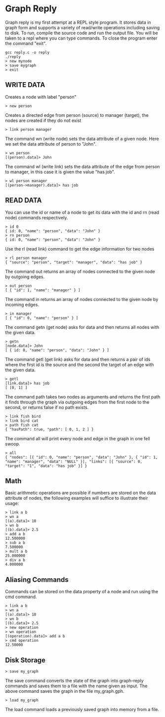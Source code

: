 Graph Reply
===========
Graph reply is my first attempt at a REPL style program. It stores data in graph form and supports a variety of read/write operations including saving to disk. To run, compile the source code and run the output file. You will be taken to a repl where you can type commands. To close the program enter the command "exit".
```shell
gcc reply.c -o reply
./reply
> new mynode
> save mygraph
> exit
```


WRITE DATA
----------
Creates a node with label "person"
```code
> new person 
```

Creates a directed edge from person (source) to manager (target), the nodes are created if they do not exist
```code
> link person manager
```

The command wn (write node) sets the data attribute of a given node.
Here we set the data attribute of person to "John".
```code
> wn person
[(person).data]> John
```

The command wl (write link) sets the data attribute of the edge from person to manager, in this case it is given the value "has job".
```code
> wl person manager
[(person->manager).data]> has job
```

READ DATA
---------
You can use the id or name of a node to get its data with the id and rn (read node) commands respectively.
```code
> id 0
{ id: 0, "name": "person", "data": "John" }
> rn person
{ id: 0, "name": "person", "data": "John" }
```

Use the rl (read link) command to get the edge information for two nodes
```code
> rl person manager
{ "source": "person", "target": "manager", "data": "has job" }
```

The command out returns an array of nodes connected to the given node by outgoing edges.
```code
> out person
[ { "id": 1, "name": "manager" } ]
```

The command in returns an array of nodes connected to the given node by incoming edges.
```code
> in manager
[ { "id": 0, "name": "person" } ]
```

The command getn (get node) asks for data and then returns all nodes with the given data.
```code
> getn
[node.data]> John
[ { id: 0, "name": "person", "data": "John" } ]
```

The command getl (get link) asks for data and then returns a pair of ids where the first id is the source and the second the target of an edge with the given data.
```code
> getl
[link.data]> has job
[ [0, 1] ]
```

The command path takes two nodes as arguments and returns the first path it finds through the graph via outgoing edges from the first node to the second, or returns false if no path exists.
```code
> link fish bird
> link bird cat
> path fish cat
{ "hasPath": true, "path": [ 0, 1, 2 ] }
```

The command all will print every node and edge in the graph in one fell swoop.
```code
> all
{ "nodes": [{ "id": 0, "name": "person", "data": "John" }, { "id": 1, "name": "manager", "data": "NULL" }], "links": [{ "source": 0, "target": "1", "data": "has job" }] }
```

Math
----
Basic arithmetic operations are possible if numbers are stored on the data attribute of nodes, the following examples will suffice to illustrate their usage:
```code
> link a b
> wn a
[(a).data]> 10
> wn b
[(b).data]> 2.5
> add a b
12.500000
> sub a b
7.500000
> mult a b
25.000000
> div a b
4.000000
```
Aliasing Commands
----------------
Commands can be stored on the data property of a node and run using the cmd command.
```code
> link a b
> wn a
[(a).data]> 10
> wn b
[(b).data]> 2.5
> new operation
> wn operation
[(operation).data]> add a b
> cmd operation
12.50000
```
Disk Storage
----
```code
> save my_graph
```
The save command converts the state of the graph into graph-reply commands and saves them to a file with the name given as input. The above command saves the graph in the file my_graph.gph.
```code
> load my_graph
```
The load command loads a previously saved graph into memory from a file.
